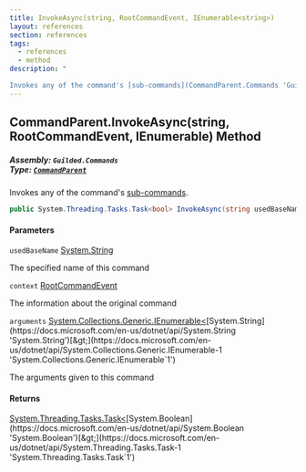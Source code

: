 ```yaml
---
title: InvokeAsync(string, RootCommandEvent, IEnumerable<string>)
layout: references
section: references
tags:
  - references
  - method
description: "

Invokes any of the command's [sub-commands](CommandParent.Commands 'Guilded.Commands.CommandParent.Commands')."
---
```


## CommandParent.InvokeAsync(string, RootCommandEvent, IEnumerable<string>) Method
##### **Assembly:** `Guilded.Commands`<br/>**Type:** [`CommandParent`](CommandParent 'Guilded.Commands.CommandParent')

Invokes any of the command's [sub-commands](CommandParent.Commands 'Guilded.Commands.CommandParent.Commands').

```csharp
public System.Threading.Tasks.Task<bool> InvokeAsync(string usedBaseName, Guilded.Commands.RootCommandEvent context, System.Collections.Generic.IEnumerable<string> arguments);
```
#### Parameters

<a name='Guilded.Commands.CommandParent.InvokeAsync(string,Guilded.Commands.RootCommandEvent,System.Collections.Generic.IEnumerable_string_).usedBaseName'></a>

`usedBaseName` [System.String](https://docs.microsoft.com/en-us/dotnet/api/System.String 'System.String')

The specified name of this command

<a name='Guilded.Commands.CommandParent.InvokeAsync(string,Guilded.Commands.RootCommandEvent,System.Collections.Generic.IEnumerable_string_).context'></a>

`context` [RootCommandEvent](RootCommandEvent 'Guilded.Commands.RootCommandEvent')

The information about the original command

<a name='Guilded.Commands.CommandParent.InvokeAsync(string,Guilded.Commands.RootCommandEvent,System.Collections.Generic.IEnumerable_string_).arguments'></a>

`arguments` [System.Collections.Generic.IEnumerable&lt;](https://docs.microsoft.com/en-us/dotnet/api/System.Collections.Generic.IEnumerable-1 'System.Collections.Generic.IEnumerable`1')[System.String](https://docs.microsoft.com/en-us/dotnet/api/System.String 'System.String')[&gt;](https://docs.microsoft.com/en-us/dotnet/api/System.Collections.Generic.IEnumerable-1 'System.Collections.Generic.IEnumerable`1')

The arguments given to this command

#### Returns
[System.Threading.Tasks.Task&lt;](https://docs.microsoft.com/en-us/dotnet/api/System.Threading.Tasks.Task-1 'System.Threading.Tasks.Task`1')[System.Boolean](https://docs.microsoft.com/en-us/dotnet/api/System.Boolean 'System.Boolean')[&gt;](https://docs.microsoft.com/en-us/dotnet/api/System.Threading.Tasks.Task-1 'System.Threading.Tasks.Task`1')
